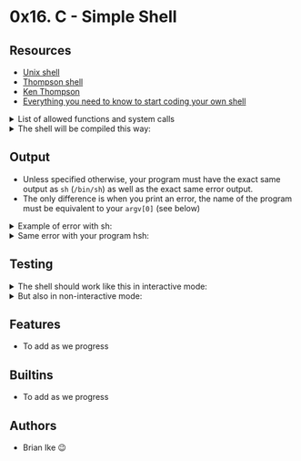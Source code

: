 # 0x16. C - Simple Shell
## Resources
- [Unix shell](https://intranet.alxswe.com/rltoken/f0YU9TAhniMXWlSXtb64Yw)
- [Thompson shell](https://intranet.alxswe.com/rltoken/7LJOp2qP7qHUcsOK2-F3qA)
- [Ken Thompson](https://intranet.alxswe.com/rltoken/wTSu31ZP1f7fFTJFgRQC7w)
- [Everything you need to know to start coding your own shell](https://intranet.alxswe.com/concepts/64)

<details>
<summary>List of allowed functions and system calls</summary>
<br>

- `access` (man 2 access)
- `chdir` (man 2 chdir)
- `close` (man 2 close)
- `closedir` (man 3 closedir)
- `execve` (man 2 execve)
- `exit` (man 3 exit)
- `\_exit` (man 2 _exit)
- `fflush` (man 3 fflush)
- `fork` (man 2 fork)
- `free` (man 3 free)
- `getcwd` (man 3 getcwd)
- `getline` (man 3 getline)
- `getpid` (man 2 getpid)
- `isatty` (man 3 isatty)
- `kill` (man 2 kill)
- `malloc` (man 3 malloc)
- `open` (man 2 open)
- `opendir` (man 3 opendir)
- `perror` (man 3 perror)
- `read` (man 2 read)
- `readdir` (man 3 readdir)
- `signal` (man 2 signal)
- `stat` (__xstat) (man 2 stat)
- `lstat` (__lxstat) (man 2 lstat)
- `fstat` (__fxstat) (man 2 fstat)
- `strtok` (man 3 strtok)
- `wait` (man 2 wait)
- `waitpid` (man 2 waitpid)
- `wait3` (man 2 wait3)
- `wait4` (man 2 wait4)
- `write` (man 2 write)

</details>

<details>
<summary>The shell will be compiled this way:</summary>
<br>

```
$ gcc -Wall -Werror -Wextra -pedantic -std=gnu89 \*.c -o hsh
```

</details>

## Output
- Unless specified otherwise, your program must have the exact same output as `sh` (`/bin/sh`) as well as the exact same error output.
- The only difference is when you print an error, the name of the program must be equivalent to your `argv[0]` (see below)

<details>
<summary>Example of error with sh:</summary>
<br>

```
$ echo "qwerty" | /bin/sh
/bin/sh: 1: qwerty: not found
$ echo "qwerty" | /bin/../bin/sh
/bin/../bin/sh: 1: qwerty: not found
$
```

</details>

<details>
<summary>Same error with your program hsh:</summary>
<br>

```
$ echo "qwerty" | ./hsh
./hsh: 1: qwerty: not found
$ echo "qwerty" | ./././hsh
./././hsh: 1: qwerty: not found
$
```

</details>

## Testing
<details>
<summary>The shell should work like this in interactive mode:</summary>
<br>

```
$ ./hsh
($) /bin/ls
hsh main.c shell.c
($)
($) exit
$
```

</details>

<details>
<summary>But also in non-interactive mode:</summary>
<br>

```
$ echo "/bin/ls" | ./hsh
hsh main.c shell.c test\_ls\_2
$
$ cat test\_ls\_2
/bin/ls
/bin/ls
$
$ cat test\_ls\_2 | ./hsh
hsh main.c shell.c test\_ls\_2
hsh main.c shell.c test\_ls\_2
$
```

</details>

## Features
- To add as we progress

## Builtins
- To add as we progress

## Authors
- Brian Ike :wink:
